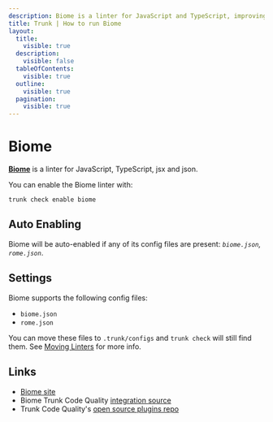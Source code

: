 ```yaml
---
description: Biome is a linter for JavaScript and TypeScript, improving code quality by automatically fixing issues, enforcing standards, and ensuring consistency.
title: Trunk | How to run Biome
layout:
  title:
    visible: true
  description:
    visible: false
  tableOfContents:
    visible: true
  outline:
    visible: true
  pagination:
    visible: true
---
```


# Biome

[**Biome**](https://biomejs.dev/) is a linter for JavaScript, TypeScript, jsx and json.

You can enable the Biome linter with:

```shell
trunk check enable biome
```

## Auto Enabling

Biome will be auto-enabled if any of its config files are present: *`biome.json`, `rome.json`*.

## Settings

Biome supports the following config files:
* `biome.json`
* `rome.json`

You can move these files to `.trunk/configs` and `trunk check` will still find them. See [Moving Linters](../configure-linters#moving-linters) for more info.




## Links

- [Biome site](https://biomejs.dev/)
- Biome Trunk Code Quality [integration source](https://github.com/trunk-io/plugins/tree/main/linters/biome)
- Trunk Code Quality's [open source plugins repo](https://github.com/trunk-io/plugins/tree/main)
